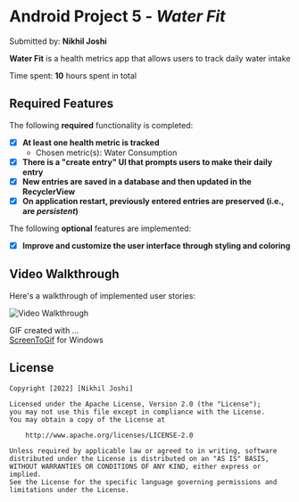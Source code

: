 # Android Project 5 - *Water Fit*

Submitted by: **Nikhil Joshi**

**Water Fit** is a health metrics app that allows users to track daily water intake

Time spent: **10** hours spent in total

## Required Features

The following **required** functionality is completed:

- [X] **At least one health metric is tracked**
  - Chosen metric(s): Water Consumption
- [X] **There is a "create entry" UI that prompts users to make their daily entry**
- [X] **New entries are saved in a database and then updated in the RecyclerView**
- [X] **On application restart, previously entered entries are preserved (i.e., are *persistent*)**
 
The following **optional** features are implemented:

- [X] **Improve and customize the user interface through styling and coloring**

## Video Walkthrough

Here's a walkthrough of implemented user stories:

<img src='https://user-images.githubusercontent.com/27730208/195965973-10cde0dc-da55-4bc8-b160-380b23756dae.gif' title='Video Walkthrough' width='' alt='Video Walkthrough' />

<!-- Replace this with whatever GIF tool you used! -->
GIF created with ...  
[ScreenToGif](https://www.screentogif.com/) for Windows

## License

    Copyright [2022] [Nikhil Joshi]

    Licensed under the Apache License, Version 2.0 (the "License");
    you may not use this file except in compliance with the License.
    You may obtain a copy of the License at

        http://www.apache.org/licenses/LICENSE-2.0

    Unless required by applicable law or agreed to in writing, software
    distributed under the License is distributed on an "AS IS" BASIS,
    WITHOUT WARRANTIES OR CONDITIONS OF ANY KIND, either express or implied.
    See the License for the specific language governing permissions and
    limitations under the License.
